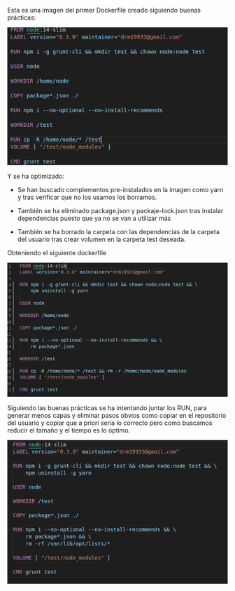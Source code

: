 Esta es una imagen del primer Dockerfile creado siguiendo buenas prácticas:
 
![creación](img/hito3/opt1.png)
 
Y se ha optimizado:
 
- Se han buscado complementos pre-instalados en la imagen como yarn y tras verificar que no los usamos los borramos.
 
- También se ha eliminado package.json y packaje-lock.json tras instalar dependencias puesto que ya no se van a utilizar más
 
- También se ha borrado la carpeta con las dependencias de la carpeta del usuario tras crear volumen en la carpeta test deseada.

Obteniendo el siguiente dockerfile

![ejecucción](img/hito3/opt2.png)
 
Siguiendo las buenas prácticas se ha intentando juntar los RUN, para generar menos capas y eliminar pasos obvios como copiar en el repositorio del usuario y copiar que a priori sería lo correcto pero como buscamos reducir el tamaño y el tiempo es lo óptimo.
 
![Buenas prácticas](img/hito3/opt3.png)